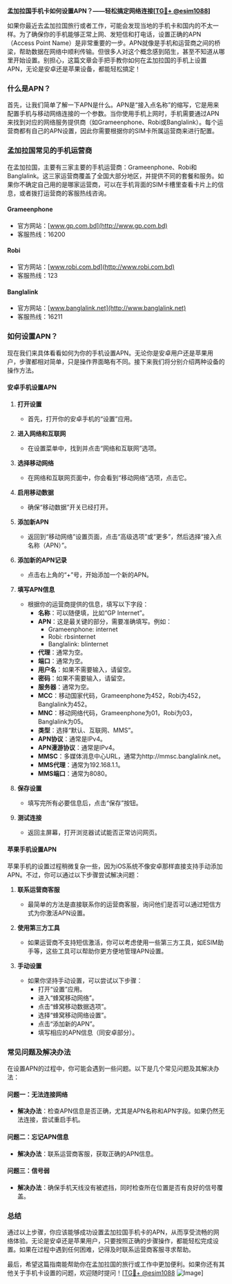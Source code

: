 **孟加拉国手机卡如何设置APN？——轻松搞定网络连接[[TG💪+ @esim1088](https://t.me/s/esim1088)]**

如果你最近去孟加拉国旅行或者工作，可能会发现当地的手机卡和国内的不太一样。为了确保你的手机能够正常上网、发短信和打电话，设置正确的APN（Access Point Name）是非常重要的一步。APN就像是手机和运营商之间的桥梁，帮助数据在网络中顺利传输。但很多人对这个概念感到陌生，甚至不知道从哪里开始设置。别担心，这篇文章会手把手教你如何在孟加拉国的手机上设置APN，无论是安卓还是苹果设备，都能轻松搞定！

### 什么是APN？

首先，让我们简单了解一下APN是什么。APN是“接入点名称”的缩写，它是用来配置手机与移动网络连接的一个参数。当你使用手机上网时，手机需要通过APN来找到对应的网络服务提供商（如Grameenphone、Robi或Banglalink）。每个运营商都有自己的APN设置，因此你需要根据你的SIM卡所属运营商来进行配置。

### 孟加拉国常见的手机运营商

在孟加拉国，主要有三家主要的手机运营商：Grameenphone、Robi和Banglalink。这三家运营商覆盖了全国大部分地区，并提供不同的套餐和服务。如果你不确定自己用的是哪家运营商，可以在手机背面的SIM卡槽里查看卡片上的信息，或者拨打运营商的客服热线咨询。

#### Grameenphone
- 官方网站：[www.gp.com.bd](http://www.gp.com.bd)
- 客服热线：16200

#### Robi
- 官方网站：[www.robi.com.bd](http://www.robi.com.bd)
- 客服热线：123

#### Banglalink
- 官方网站：[www.banglalink.net](http://www.banglalink.net)
- 客服热线：16211

### 如何设置APN？

现在我们来具体看看如何为你的手机设置APN。无论你是安卓用户还是苹果用户，步骤都相对简单，只是操作界面略有不同。接下来我们将分别介绍两种设备的操作方法。

#### 安卓手机设置APN

1. **打开设置**
   - 首先，打开你的安卓手机的“设置”应用。
   
2. **进入网络和互联网**
   - 在设置菜单中，找到并点击“网络和互联网”选项。

3. **选择移动网络**
   - 在网络和互联网页面中，你会看到“移动网络”选项，点击它。

4. **启用移动数据**
   - 确保“移动数据”开关已经打开。

5. **添加新APN**
   - 返回到“移动网络”设置页面，点击“高级选项”或“更多”，然后选择“接入点名称（APN）”。

6. **添加新的APN记录**
   - 点击右上角的“+”号，开始添加一个新的APN。

7. **填写APN信息**
   - 根据你的运营商提供的信息，填写以下字段：
     - **名称**：可以随便填，比如“GP Internet”。
     - **APN**：这是最关键的部分，需要准确填写。例如：
       - Grameenphone: internet
       - Robi: rbsinternet
       - Banglalink: blinternet
     - **代理**：通常为空。
     - **端口**：通常为空。
     - **用户名**：如果不需要输入，请留空。
     - **密码**：如果不需要输入，请留空。
     - **服务器**：通常为空。
     - **MCC**：移动国家代码，Grameenphone为452，Robi为452，Banglalink为452。
     - **MNC**：移动网络代码，Grameenphone为01，Robi为03，Banglalink为05。
     - **类型**：选择“默认、互联网、MMS”。
     - **APN协议**：通常是IPv4。
     - **APN漫游协议**：通常是IPv4。
     - **MMSC**：多媒体消息中心URL，通常为http://mmsc.banglalink.net。
     - **MMS代理**：通常为192.168.1.1。
     - **MMS端口**：通常为8080。

8. **保存设置**
   - 填写完所有必要信息后，点击“保存”按钮。

9. **测试连接**
   - 返回主屏幕，打开浏览器试试能否正常访问网页。

#### 苹果手机设置APN

苹果手机的设置过程稍微复杂一些，因为iOS系统不像安卓那样直接支持手动添加APN。不过，你可以通过以下步骤尝试解决问题：

1. **联系运营商客服**
   - 最简单的方法是直接联系你的运营商客服，询问他们是否可以通过短信方式为你激活APN设置。

2. **使用第三方工具**
   - 如果运营商不支持短信激活，你可以考虑使用一些第三方工具，如ESIM助手等，这些工具可以帮助你更方便地管理APN设置。

3. **手动设置**
   - 如果你坚持手动设置，可以尝试以下步骤：
     - 打开“设置”应用。
     - 进入“蜂窝移动网络”。
     - 点击“蜂窝移动数据选项”。
     - 选择“蜂窝移动网络设置”。
     - 点击“添加新的APN”。
     - 填写相应的APN信息（同安卓部分）。

### 常见问题及解决办法

在设置APN的过程中，你可能会遇到一些问题。以下是几个常见问题及其解决办法：

#### 问题一：无法连接网络
- **解决办法**：检查APN信息是否正确，尤其是APN名称和APN字段。如果仍然无法连接，尝试重启手机。

#### 问题二：忘记APN信息
- **解决办法**：联系运营商客服，获取正确的APN信息。

#### 问题三：信号弱
- **解决办法**：确保手机天线没有被遮挡，同时检查所在位置是否有良好的信号覆盖。

### 总结

通过以上步骤，你应该能够成功设置孟加拉国手机卡的APN，从而享受流畅的网络体验。无论是安卓还是苹果用户，只要按照正确的步骤操作，都能轻松完成设置。如果在过程中遇到任何困难，记得及时联系运营商客服寻求帮助。

最后，希望这篇指南能帮助你在孟加拉国的旅行或工作中更加便利。如果你还有其他关于手机卡设置的问题，欢迎随时提问！[[TG💪+ @esim1088](https://t.me/s/esim1088) ![Image](https://i.postimg.cc/4NQfJmqS/Snipaste-2025-05-13-00-14-12.png)]